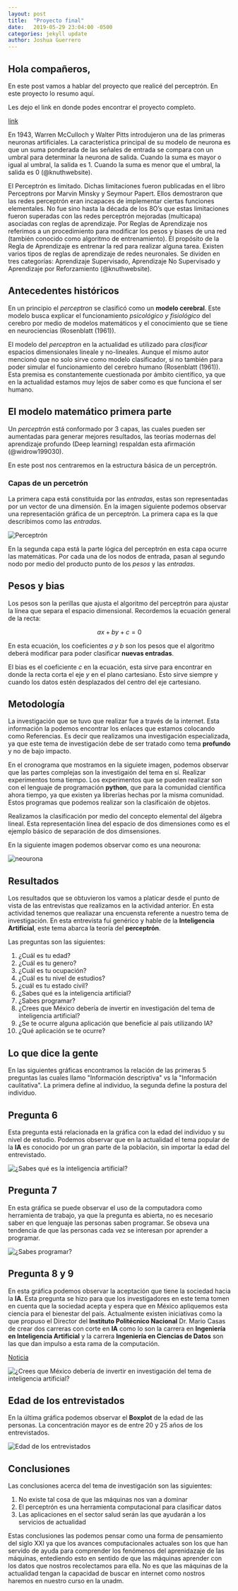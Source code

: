 ```yaml
---
layout: post
title:  "Proyecto final"
date:   2019-05-29 23:04:00 -0500
categories: jekyll update
author: Joshua Guerrero
---
```

## Hola compañeros,

En este post vamos a hablar del proyecto que realicé del perceptrón.
En este proyecto lo resumo aquí.

Les dejo el link en donde podes encontrar el proyecto completo.

[link](https://github.com/CICJoshua/poperagnarok/blob/master/pdf/proyecto_joshua.pdf)

En 1943, Warren McCulloch y Walter Pitts introdujeron una de
las primeras neuronas artificiales. La característica principal
de su modelo de neurona es que un suma ponderada de las
señales de entrada se compara con un umbral para
determinar la neurona de salida. Cuando la suma es mayor o
igual al umbral, la salida es 1. Cuando la suma es menor que
el umbral, la salida es 0 (@knuthwebsite).

El Perceptrón es limitado. Dichas limitaciones fueron
publicadas en el libro Perceptrons por Marvin Minsky y
Seymour Papert. Ellos demostraron que las redes perceptrón
eran incapaces de implementar ciertas funciones
elementales. No fue sino hasta la década de los 8O’s que
estas limitaciones fueron superadas con las redes perceptrón
mejoradas (multicapa) asociadas con reglas de aprendizaje.
Por Reglas de Aprendizaje nos referimos a un procedimiento
para modificar los pesos y biases de una red (también
conocido como algoritmo de entrenamiento). El propósito de
la Regla de Aprendizaje es entrenar la red para realizar
alguna tarea. Existen varios tipos de reglas de aprendizaje
de redes neuronales. Se dividen en tres categorías:
Aprendizaje Supervisado, Aprendizaje No Supervisado y
Aprendizaje por Reforzamiento (@knuthwebsite).

## Antecedentes históricos

En un principio el *perceptron* se clasificó como un __modelo cerebral__. Este modelo
busca explicar el funcionamiento *psicológico y fisiológico* del cerebro por medio
de modelos matemáticos y el conocimiento que se tiene en neurociencias (Rosenblatt (1961)).  

El modelo del *perceptron* en la actualidad es utilizado para *clasificar* espacios
dimensionales lineale y no-lineales. Aunque el mismo autor mencionó que no solo
sirve como modelo clasificador, si no también para poder simular el funcionamiento
del cerebro humano (Rosenblatt (1961)). Esta premisa es constantemente cuestionada por
ámbito científico, ya que en la actualidad estamos muy lejos de saber como es que
funciona el ser humano.

## El modelo matemático primera parte

Un *perceptrón* está conformado por 3 capas, las cuales pueden ser aumentadas para
generar mejores resultados, las teorías modernas del aprendizaje profundo (Deep learning)
respaldan esta afirmación (@widrow199030).

En este post nos centraremos en la estructura básica de un perceptrón.

### Capas de un percetrón

La primera capa está constituida por las *entradas*, estas son representadas por
un vector de una dimensión. En la imagen siguiente podemos observar una representación
gráfica de un perceptrón. La primera capa es la que describimos como las *entradas*.

![Perceptrón](https://raw.githubusercontent.com/CICJoshua/poperagnarok/master/Images/unidad2/perceptron.png)

En la segunda capa está la parte lógica del perceptrón en esta capa ocurre las
matemáticas. Por cada una de los nodos de entrada, pasan al segundo nodo por medio
del producto punto de los *pesos* y las *entradas*.

## Pesos y bias

Los pesos son la perillas que ajusta el algoritmo del perceptrón para ajustar la
línea que separa el espacio dimensional. Recordemos la ecuación general de la recta:

$$ax+by+c = 0$$

En esta ecuación, los coeficientes *a y b* son los pesos que el algoritmo deberá
modificar para poder clasificar __nuevas entradas__.

El bias es el coeficiente *c* en la ecuación, esta sirve para encontrar en donde
la recta corta el eje *y* en el plano cartesiano. Esto sirve siempre y cuando
los datos estén desplazados del centro del eje cartesiano.


## Metodología <a name="id2"></a>

La investigación que se tuvo que realizar fue a través de la internet. Esta
información la podemos encontrar los enlaces que estamos colocando como Referencias.
Es decir que realizamos una investigación especializada, ya que este tema de
investigación debe de ser tratado como tema **profundo** y no de bajo impacto.

En el cronograma que mostramos en la siguiete imagen, podemos observar que las
partes complejas son la investigaión del tema en sí. Realizar experimentos toma
tiempo. Los experimentos que se pueden realizar son con el lenguaje de programación
**python**, que para la comunidad científica ahora tiempo, ya que existen ya librerías
hechas por la misma comunidad. Estos programas que podemos realizar son la
clasificaión de objetos.

Realizamos la clasificación por medio del concepto elemental del álgebra lineal.
Esta representación linea del espacio de dos dimensiones como es el ejemplo básico
de separación de dos dimsensiones.

En la siguiente imagen podemos observar como es una neourona:

![neourona](Unknown.png)

## Resultados <a name="id3"></a>

Los resultados que se obtuvieron los vamos a platicar desde el punto de vista de
las entrevistas que realizamos en la actividad anterior.
En esta actividad tenemos que realiazar una encuensta referente a nuestro tema de investigación. En esta entrevista fui genérico y hable de la **Inteligencia Artificial**, este tema abarca la teoría del __perceptrón__.

Las preguntas son las siguientes:

1. ¿Cuál es tu edad?
2. ¿Cuál es tu genero?
3. ¿Cuál es tu ocupación?
4. ¿Cuál es tu nivel de estudios?
5. ¿cuál es tu estado civil?
6. ¿Sabes qué es la inteligencia artificial?
7. ¿Sabes programar?
8. ¿Crees que México debería de invertir en investigación del tema de inteligencia artificial?
9. ¿Se te ocurre alguna aplicación que beneficie al país utilizando IA?
10. ¿Qué aplicación se te ocurre?

## Lo que dice la gente

En las siguientes gráficas encontramos la relación de las primeras 5 preguntas las cuales llamo "Información descriptiva" vs la "Información caulitativa". La primera define al individuo, la segunda define la postura del individuo.

## Pregunta 6

Esta pregunta está relacionada en la gráfica con la edad del individuo y su nivel de estudio. Podemos observar que en la actualidad el tema popular de la __IA__ es conocido por un gran parte de la población, sin importar la edad del entrevistado.

![¿Sabes qué es la inteligencia artificial?](https://github.com/CICJoshua/poperagnarok/blob/master/Images/unidad3/p1.png?raw=true)

## Pregunta 7

En esta gráfica se puede observar el uso de la computadora como herramienta de trabajo, ya que la pregunta es abierta, no es necesario saber en que lenguaje las personas saben programar. Se obseva una tendencia de que las personas cada vez se interesan por aprender a programar.

![¿Sabes programar?](https://github.com/CICJoshua/poperagnarok/blob/master/Images/unidad3/p2.png?raw=true)

## Pregunta 8 y 9

En esta gráfica podemos observar la aceptación que tiene la sociedad hacia la __IA__. Esta pregunta se hizo para que los investigadores en este tema tomen en cuenta que la sociedad acepta y espera que en México apliquemos esta ciencia para el bienestar del país. Actualmente existen iniciativas como la que propuso el Director del __Instituto Politécnico Nacional__ Dr. Mario Casas de crear dos carreras con corte en __IA__ como lo son la carrera en **Ingeniería en Inteligencia Artificial** y la carrera **Ingeniería en Ciencias de Datos** son las que dan impulso a esta rama de la computación.

[Noticia](https://www.jornada.com.mx/ultimas/2019/05/19/tendra-ipn-nueva-escuela-superior-en-palenque-5469.html)

![¿Crees que México debería de invertir en investigación del tema de inteligencia artificial?](https://github.com/CICJoshua/poperagnarok/blob/master/Images/unidad3/p3.png?raw=true)


## Edad de los entrevistados

En la última gráfica podemos observar el __Boxplot__ de la edad de las personas. La concentración mayor es de entre 20 y 25 años de los entrevistados.

![Edad de los entrevistados](https://github.com/CICJoshua/poperagnarok/blob/master/Images/unidad3/p5.png?raw=true)

## Conclusiones

Las conclusiones acerca del tema de investigación son las siguientes:

1. No existe tal cosa de que las máquinas nos van a dominar
2. El perceptrón es una herramienta computacional para clasificar datos
3. Las aplicaciones en el sector salud serán las que ayudarán a los servicios de actualidad

Estas conclusiones las podemos pensar como una forma de pensamiento del siglo XXI
ya que los avances computacionales actuales son los que han servido de ayuda para
comprender los fenómenos del aprenidazaje de las máquinas, entediendo esto en sentido
de que las máquinas aprender con los datos que nostros recolectamos para ella. No
es que las máquinas de la actualidad tengan la capacidad de buscar en internet como
nostros haremos en nuestro curso en la unadm.

